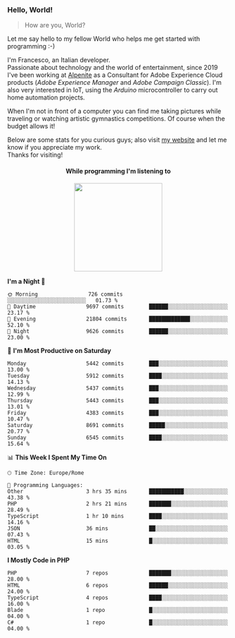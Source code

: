 ### Hello, World!

> How are you, World?

Let me say hello to my fellow World who helps me get started with programming :-)

I'm Francesco, an Italian developer.  
Passionate about technology and the world of entertainment, since 2019 I've been working at [Alpenite](https://www.alpenite.com) as a Consultant for Adobe Experience Cloud products (*Adobe Experience Manager* and *Adobe Campaign Classic*). I'm also very interested in IoT, using the *Arduino* microcontroller to carry out home automation projects.

When I'm not in front of a computer you can find me taking pictures while traveling or watching artistic gymnastics competitions. Of course when the budget allows it!

Below are some stats for you curious guys; also visit [my website](https://www.francescorega.eu) and let me know if you appreciate my work.  
Thanks for visiting!

<div align="center">
  <h4>While programming I'm listening to</h4>
  <a href="https://apps.francescorega.eu/now-playing/11147232609" target="_blank"><img src="https://apps.francescorega.eu/now-playing/11147232609" width="200"></a>
</div>

<!--START_SECTION:waka-->
**I'm a Night 🦉** 

```text
🌞 Morning                726 commits         ░░░░░░░░░░░░░░░░░░░░░░░░░   01.73 % 
🌆 Daytime                9697 commits        ██████░░░░░░░░░░░░░░░░░░░   23.17 % 
🌃 Evening                21804 commits       █████████████░░░░░░░░░░░░   52.10 % 
🌙 Night                  9626 commits        ██████░░░░░░░░░░░░░░░░░░░   23.00 % 
```
📅 **I'm Most Productive on Saturday** 

```text
Monday                   5442 commits        ███░░░░░░░░░░░░░░░░░░░░░░   13.00 % 
Tuesday                  5912 commits        ████░░░░░░░░░░░░░░░░░░░░░   14.13 % 
Wednesday                5437 commits        ███░░░░░░░░░░░░░░░░░░░░░░   12.99 % 
Thursday                 5443 commits        ███░░░░░░░░░░░░░░░░░░░░░░   13.01 % 
Friday                   4383 commits        ███░░░░░░░░░░░░░░░░░░░░░░   10.47 % 
Saturday                 8691 commits        █████░░░░░░░░░░░░░░░░░░░░   20.77 % 
Sunday                   6545 commits        ████░░░░░░░░░░░░░░░░░░░░░   15.64 % 
```


📊 **This Week I Spent My Time On** 

```text
🕑︎ Time Zone: Europe/Rome

💬 Programming Languages: 
Other                    3 hrs 35 mins       ███████████░░░░░░░░░░░░░░   43.38 % 
PHP                      2 hrs 21 mins       ███████░░░░░░░░░░░░░░░░░░   28.49 % 
TypeScript               1 hr 10 mins        ████░░░░░░░░░░░░░░░░░░░░░   14.16 % 
JSON                     36 mins             ██░░░░░░░░░░░░░░░░░░░░░░░   07.43 % 
HTML                     15 mins             █░░░░░░░░░░░░░░░░░░░░░░░░   03.05 % 
```

**I Mostly Code in PHP** 

```text
PHP                      7 repos             ███████░░░░░░░░░░░░░░░░░░   28.00 % 
HTML                     6 repos             ██████░░░░░░░░░░░░░░░░░░░   24.00 % 
TypeScript               4 repos             ████░░░░░░░░░░░░░░░░░░░░░   16.00 % 
Blade                    1 repo              █░░░░░░░░░░░░░░░░░░░░░░░░   04.00 % 
C#                       1 repo              █░░░░░░░░░░░░░░░░░░░░░░░░   04.00 % 
```




<!--END_SECTION:waka-->

